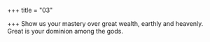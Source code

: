 +++
title = "03"

+++
Show us your mastery over great wealth, earthly and heavenly.  
Great is your dominion among the gods.  